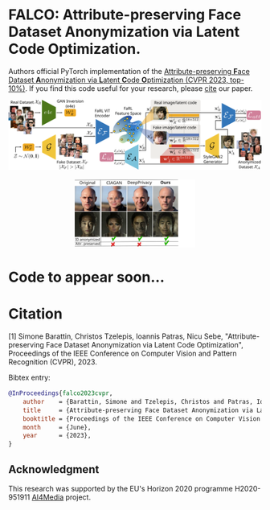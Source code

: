 # FALCO: Attribute-preserving Face Dataset Anonymization via Latent Code Optimization.

Authors official PyTorch implementation of the [Attribute-preserving **F**ace Dataset **A**nonymization via **L**atent **C**ode **O**ptimization (CVPR 2023, top-10%)](https://arxiv.org/abs/2303.11296). If you find this code useful for your research, please [cite](#citation) our paper.



<p align="center">
<img src="figs/overview.png" style="width: 70vw"/>
<br><br>
<img src="figs/teaser.png" style="width: 25vw"/>
</p>



# Code to appear soon...







# Citation

[1] Simone Barattin, Christos Tzelepis, Ioannis Patras, Nicu Sebe, "Attribute-preserving Face Dataset Anonymization via Latent Code Optimization", Proceedings of the IEEE Conference on Computer Vision and Pattern Recognition (CVPR), 2023.

Bibtex entry:

```bibtex
@InProceedings{falco2023cvpr,
    author    = {Barattin, Simone and Tzelepis, Christos and Patras, Ioannis and Sebe, Nicu},
    title     = {Attribute-preserving Face Dataset Anonymization via Latent Code Optimization},
    booktitle = {Proceedings of the IEEE Conference on Computer Vision and Pattern Recognition (CVPR)},
    month     = {June},
    year      = {2023},
}
```



## Acknowledgment

This research was supported by the EU's Horizon 2020 programme H2020-951911 [AI4Media](https://www.ai4media.eu/) project.






